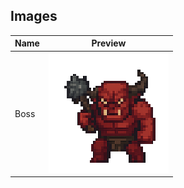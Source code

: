 ## Images

| Name             | Preview                          |
|------------------|----------------------------------|
| Boss   | ![Boss](Boss.png)   |

